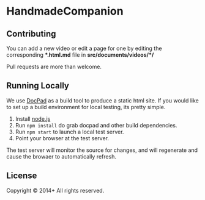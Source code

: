 # HandmadeCompanion

## Contributing
You can add a new video or edit a page for one by editing the corresponding **\*.html.md** file in **src/documents/videos/\*/**

Pull requests are more than welcome.

## Running Locally

We use [DocPad](https://docpad.org/) as a build tool to produce a static html site. If you would like to set up a build environment for local testing, its pretty simple.

1. Install [node.js](https://nodejs.org)
2. Run `npm install` do grab docpad and other build dependencies.
3. Run `npm start` to launch a local test server.
4. Point your browser at the test server.

The test server will monitor the source for changes, and will regenerate and cause the browaer to automatically refresh.

## License
Copyright &copy; 2014+ All rights reserved.
